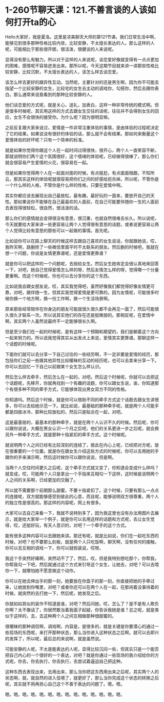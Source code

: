 # 1-260节聊天课：121.不善言谈的人该如何打开ta的心

Hello大家好，我是夏洛。这里是凉美聊天大师的第121节课。我们日常生活中啊，能够见到很多那种性格比较内敛，比较安静，不太擅长表达的人。那么这样的人呢，可能相比于那些很开朗，很活泼，很健谈的人来说呢。

显得没有那么有魅力。所以对于这样的人来说呢，谈恋爱好像就变得有一点点更加的困难，感情呢不容易迸发出来。那所以呢，今天这期节目就来讲一讲那些性格比较安静，比较沉默，不太擅长表达的人，该怎么样去谈恋爱。

该怎么样去更好的跟异性互动。当然呢，主要针对的还是男生啊，因为你不可能去指望一个比较安静的女生，比较宅的女生去主动的调戏你，勾搭你，然后去跟你表白。那么通常来说我看到的那种比较安静的人。

他们谈恋爱的方式呢，就是关心，送礼，加表白，这样一种非常传统的模式啊。但是很多时候呢，其实用这样的方式去跟女生交往的话呢，往往并不会得到女生的回应，女生不会很快的接受你。为什么呢？因为很明显嘛。

之前反复跟大家来说过，爱情是一件非常注重体验的事情，是由体验的过程呢决定了它的结果。如果说没有很好的体验的话，那么就不会有结果。那如何来衡量这个爱情体验的好坏呢？只有一个简单的标准。

就是如果你觉得你跟这个人在一起时间过得很快，很开心，两个人一直笑容不断，那就说明你们两个这个氛围很好，这个情绪的体验呢，已经做得很棒了，那么你们就会很容易产生爱情的火花，很容易在一起。

但是如果你觉得两个人在一起面对面的时候，有点尴尬，有点面面相觑，不知所云，那其实这样的体验呢就很容易把你们之间的好感给扼杀掉。所以呢，不管你是一个什么样的人格，不管你是什么样的性格，只要在爱情中啊。

其实你都应该去展现出自己最放松，最有趣，最好玩的一面来，要放开自己的天性。那如果说你不能够在自己最喜欢的人面前，在自己可能要伴随你一生的人面前去表现得很轻松，很自然，很活泼的话。

那么你们的感情就会变得很没有意思，很沉重，也就自然很难去长久。所以说呢，今天就要给大家来讲一些更容易让两个人觉得很有意思的话题，或者说更容易让两个人觉得比较有意思的那些可以一起做的事情。首先呢。

比如说你可以在路上聊天的时候这样去跟自己喜欢的女生说话，你就跟她说，哎，我昨天啊，路删除了一些微信里面平时不太联系的朋友。然后删的时候吧，我就在想一个问题，你说是友情更靠谱呢，还是爱情更靠谱？

就是你可以把这样的一个问题呢，去抛给女生。然后女生她肯定会很认真地来回答一下，对吧，她自己觉得爱情怎么样的呀，然后友情怎么样的呀，觉得哪一个分量更重啊。而这个时候呢，你也可以去分享你的这个东西。

比如说我会跟女朋友说，哎，其实我觉得吧，虽然好像我们都觉得好像友情更可靠，对吧，跟伴随一生，但其实我觉得爱情是更可靠的。因为友情呢，可能很多时候你换一个地方啊，换一份工作啊，换一个生活场景啊。

原来那些经常陪伴在你身边的朋友可能就很久很久都不会再见一面了，然后可能很久很久才联系一次。所以说其实他们的存在还是挺微弱的。那相反呢，在爱情中啊，其实两个人虽然说最终不一定能够很长久啊。

但是至少我们在一起的时候呢，是有这样一个预期和期望的，我们是朝着这个方向一起来努力的。所以说我觉得其实从出发点上来说，爱情其实更靠谱。那聊这样一个话题的时候呢。

下面你们就可以去分享一下自己过往的一些经历啊，不一定非要是爱情的经历，那包括你们之前一些跟其他异性比较暧昧的互动的经历呢，也可以去拿来分享一下。你可以去回忆一下自己以前跟某个女生怎么样认识。

然后怎么样去牵手，然后怎么在一起的，对吧。然后这个时候呢，你就可以去把这个话题呢，先移开，你就再找到一个有趣的话题，你可以跟女生说，诶，你知道那个有很多种不同的牵手方式，它能够体现出男女双方不同的性格。

你知道吗。然后这个时候，就是你可以借助不同的牵手方式这个话题去跟女生讲很多，你可以去给她示范一下。就比如说，最基础的那种牵手呢，就是两个人可能手都是四肢冰冷，那种比较放松的，然后只是贴合在一起，对吧。

这是最基层的，最基本的那种牵手，就是在两个人认识不久的时候。然后呢，你可以跟你说说，大概在男女认识一个月之后吧，他们的关系更进一步之后呢，就会换另外一种牵手方式，就是那种十指紧扣的牵手方式。这个时候呢。

就说明两个人之间已经有比较深刻的连结了，彼此在内心上呢，已经把对方呢，放在很重要的一个位置。就是你在跟女生介绍这些方式的时候呢，你可以去用她的手跟你的手来演示啊，然后这时候你可以跟你说说，但是啊。

当两个人交往时间更久之后呢，这个牵手方式就又变了，你知道会变成什么样吗？就变成，哎，可能两个人只是拿出一个手指来互相勾一下这样，这时候是说明两个人之间的关系啊，已经更加的交融了。

所以就不需要那个前期那么甜蜜，不要十指紧扣了。这个时候，只要有那么一点点的连接呢，双方就能够感受到彼此的心意，而且呢，能够说明双方很尊重，两个人的独立性是很高的。那这样的内容呢，网上有很多。

大家可以去自己来看一下，我就不说特别多了，因为我这里也没有办法用图片去展示，就是给大家举一个例子，就是你可以去用这样的话题和方式呢，去让女生觉得，哎，还挺好玩，有天人意识的，对吧？一个牵手的这个方式。

能有很多这种内容可以去跟她来讲。那还有呢，就是比如说，你们在一起吃东西的时候，对吧？也不要那么刻板，就是两个人只吃饭啊，聊天啊，没有任何的接触，你可以去互相的调戏一下，你可以就假装说，哎呀。

我这个手突然好痛啊，突然动不了了，然后，哎，但是我特别想吃那个，你帮我，你帮我勾一下吧，然后就通过这个方式来引导这个女生，让她去，对吧？可以去喂你一下，就哪怕她不愿意做这个动作。

你可以在她去伸出手的那一刻，她要放在你盘子的那一刻，你直接把她的手牵过来，让她放到你嘴里，对吧？或者你还可以在两个人在一起，在那闲着没事待着的时候，就突然的去打她一下，然后呢，她发现之后。

你就如如其似的装作不知道是谁，对吧？然后问她，哎，怎么了？是不是有人欺负你啊？太不像话了，你居然敢当着我面子起疑，你告诉我她是谁？总之呢，就是类似于这样的，去，去这种两个人之间互相做那种很甜蜜的。

很暧昧的那种调侃啊，调戏啊，内容是，是很多的，就是关键是你要潜心的通过一些现场的东西呢，来打开那种状态，那么当你进入这种状态之后啊，就可以去即兴的发挥了，所以呢，最后总的来说啊，就是虽然说。

可能安静的人呢，不太是能表达的人呢，显得比较沉闷一些，但其实只是一个能否把自己内心的一个很好的一个表达，对吧？就是你通过一些现场的我介绍给你的方式呢，你去，你去执行，你去执行，去尝试着逼迫自己把这种。

这种东西去表现出来，去用出来，那么当你把这东西用出来之后呢，其实两个人的状态啊，就，就自然的进入佳境了，就更好了，那么当你完成这个状态的转换之后呢，其实就不用再担心自己这个不善于表达的问题了。嗯。嗯。

嗯。嗯。嗯。嗯。嗯。嗯。嗯。嗯。嗯。嗯。嗯。嗯。嗯。嗯。